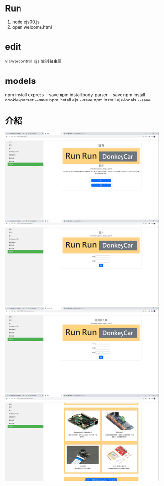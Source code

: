 # Run
1. node ejs00.js
2. open welcome.html

# edit
views/control.ejs 控制台主頁

# models
npm install express --save
npm install body-parser --save
npm install cookie-parser --save
npm install ejs --save
npm install ejs-locals --save
 
# 介紹
![](figure/index.jpg)
![](figure/login.jpg)
![](figure/resign.jpg)
![](figure/about.jpg)
